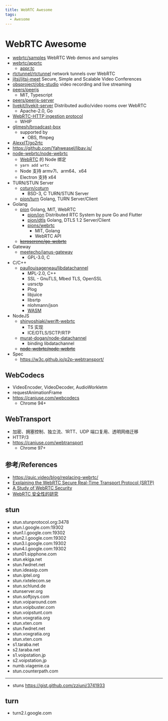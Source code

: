 ```yaml
---
title: WebRTC Awesome
tags:
  - Awesome
---
```


# WebRTC Awesome

- [webrtc/samples](https://github.com/webrtc/samples)
  WebRTC Web demos and samples
- [webrtc/apprtc](https://github.com/webrtc/apprtc)
  - [appr.tc](https://appr.tc)
- [rtctunnel/rtctunnel](https://github.com/rtctunnel/rtctunnel)
  network tunnels over WebRTC
- [jitsi/jitsi-meet](https://github.com/jitsi/jitsi-meet)
  Secure, Simple and Scalable Video Conferences
- [obsproject/obs-studio](https://github.com/obsproject/obs-studio)
  video recording and live streaming
- [peers/peerjs](https://github.com/peers/peerjs)
  - MIT, Typescript
- [peers/peerjs-server](https://github.com/peers/peerjs-server)
- [livekit/livekit-server](https://github.com/livekit/livekit-server)
  Distributed audio/video rooms over WebRTC
  - Apache-2.0, Go
- [WebRTC-HTTP ingestion protocol](https://www.ietf.org/archive/id/draft-ietf-wish-whip-01.html)
  - WHIP
- [glimesh/broadcast-box](https://github.com/glimesh/broadcast-box)
  - supported by
    - OBS, ffmpeg
- [AlexxIT/go2rtc](https://github.com/AlexxIT/go2rtc)
- https://github.com/Yahweasel/libav.js/
- [node-webrtc/node-webrtc](https://github.com/node-webrtc/node-webrtc)
  - [WebRTC](https://chromium.googlesource.com/external/webrtc/+/branch-heads/m79) 的 Node 绑定
  - `yarn add wrtc`
  - Node 支持 armv7l、arm64、x64
  - Electron 支持 x64
- TURN/STUN Server
  - [coturn/coturn](https://github.com/coturn/coturn)
    - BSD-3, C TURN/STUN Server
  - [pion/turn](https://github.com/pion/turn)
    Golang, TURN Server/Client
- Golang
  - [pion](https://github.com/pion) Golang, MIT, WebRTC
    - [pion/ion](https://github.com/pion/ion)
      Distributed RTC System by pure Go and Flutter
    - [pion/dtls](https://github.com/pion/dtls)
      Golang, DTLS 1.2 Server/Client
    - [pions/webrtc](https://github.com/pion/webrtc)
      - MIT, Golang
      - WebRTC API
  - ~~[keroserene/go-webrtc](https://github.com/keroserene/go-webrtc)~~
- Gateway
  - [meetecho/janus-gateway](https://github.com/meetecho/janus-gateway)
    - GPL-3.0, C
- C/C++
  - [paullouisageneau/libdatachannel](https://github.com/paullouisageneau/libdatachannel)
    - MPL-2.0, C++
    - SSL - GnuTLS, Mbed TLS, OpenSSL
    - usrsctp
    - Plog
    - libjuice
    - libsrtp
    - nlohmann/json
    - [WASM](https://github.com/paullouisageneau/datachannel-wasm)
- NodeJS
  - [shinyoshiaki/werift-webrtc](https://github.com/shinyoshiaki/werift-webrtc)
    - TS 实现
    - ICE/DTLS/SCTP/RTP
  - [murat-dogan/node-datachannel](https://github.com/murat-dogan/node-datachannel)
      - binding libdatachannel
  - ~~[node-webrtc/node-webrtc](https://github.com/node-webrtc/node-webrtc)~~
- Spec
  - https://w3c.github.io/p2p-webtransport/

## WebCodecs

- VideoEncoder, VideoDecoder, AudioWorkletm
- requestAnimationFrame
- https://caniuse.com/webcodecs
  - Chrome 94+


## WebTransport

- 加密、拥塞控制、独立流、1RTT、UDP 端口复用、透明网络迁移
- HTTP/3
- https://caniuse.com/webtransport
  - Chrome 97+
## 参考/References

- https://quic.video/blog/replacing-webrtc/
- [Explaining the WebRTC Secure Real-Time Transport Protocol (SRTP)](https://www.callstats.io/blog/2018/05/16/explaining-webrtc-secure-real-time-transport-protocol-srtp)
- [A Study of WebRTC Security](https://webrtc-security.github.io)
- [WebRTC 安全性的研究](https://webrtc.org.cn/webrtc-security)

## stun

- stun.stunprotocol.org:3478
- stun.l.google.com:19302
- stun1.l.google.com:19302
- stun2.l.google.com:19302
- stun3.l.google.com:19302
- stun4.l.google.com:19302
- stun01.sipphone.com
- stun.ekiga.net
- stun.fwdnet.net
- stun.ideasip.com
- stun.iptel.org
- stun.rixtelecom.se
- stun.schlund.de
- stunserver.org
- stun.softjoys.com
- stun.voiparound.com
- stun.voipbuster.com
- stun.voipstunt.com
- stun.voxgratia.org
- stun.xten.com
- stun.fwdnet.net
- stun.voxgratia.org
- stun.xten.com
- s1.taraba.net
- s2.taraba.net
- s1.voipstation.jp
- s2.voipstation.jp
- numb.viagenie.ca
- stun.counterpath.com

---

- stuns https://gist.github.com/zziuni/3741933

## turn

- turn2.l.google.com
